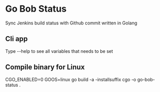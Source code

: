 # Go Bob Status

Sync Jenkins build status with Github commit written in Golang

## Cli app

Type --help to see all variables that needs to be set


## Compile binary for Linux

CGO_ENABLED=0 GOOS=linux go build -a -installsuffix cgo -o go-bob-status .
